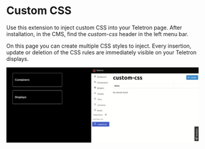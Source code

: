 # Custom CSS

Use this extension to inject custom CSS into your Teletron page. After installation, in the CMS, find the _custom-css_
header in the left menu bar.

On this page you can create multiple CSS styles to inject. Every insertion, update or deletion of the CSS rules are
immediately visible on your Teletron displays.

![custom-css gif](docs/custom-css.gif)
